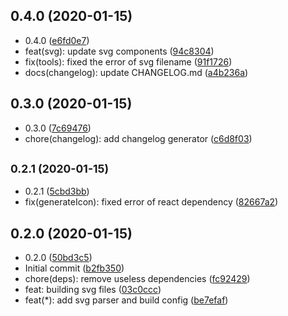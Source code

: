 ## 0.4.0 (2020-01-15)

* 0.4.0 ([e6fd0e7](https://github.com/fedlinker/font-awesome/commit/e6fd0e7))
* feat(svg): update svg components ([94c8304](https://github.com/fedlinker/font-awesome/commit/94c8304))
* fix(tools): fixed the error of svg filename ([91f1726](https://github.com/fedlinker/font-awesome/commit/91f1726))
* docs(changelog): update CHANGELOG.md ([a4b236a](https://github.com/fedlinker/font-awesome/commit/a4b236a))



## 0.3.0 (2020-01-15)

* 0.3.0 ([7c69476](https://github.com/fedlinker/font-awesome/commit/7c69476))
* chore(changelog): add changelog generator ([c6d8f03](https://github.com/fedlinker/font-awesome/commit/c6d8f03))



## <small>0.2.1 (2020-01-15)</small>

* 0.2.1 ([5cbd3bb](https://github.com/fedlinker/font-awesome/commit/5cbd3bb))
* fix(generateIcon): fixed error of react dependency ([82667a2](https://github.com/fedlinker/font-awesome/commit/82667a2))



## 0.2.0 (2020-01-15)

* 0.2.0 ([50bd3c5](https://github.com/fedlinker/font-awesome/commit/50bd3c5))
* Initial commit ([b2fb350](https://github.com/fedlinker/font-awesome/commit/b2fb350))
* chore(deps): remove useless dependencies ([fc92429](https://github.com/fedlinker/font-awesome/commit/fc92429))
* feat: building svg files ([03c0ccc](https://github.com/fedlinker/font-awesome/commit/03c0ccc))
* feat(*): add svg parser and build config ([be7efaf](https://github.com/fedlinker/font-awesome/commit/be7efaf))



